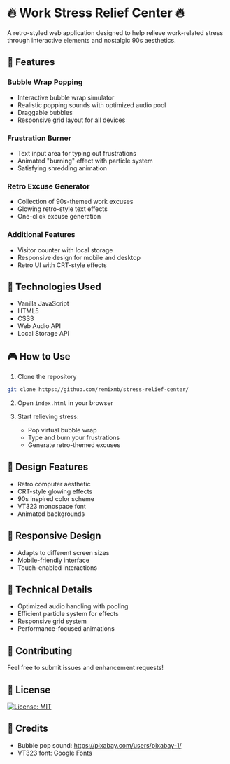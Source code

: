 # 🔥 Work Stress Relief Center 🔥

A retro-styled web application designed to help relieve work-related stress through interactive elements and nostalgic 90s aesthetics.

## 🌟 Features

### Bubble Wrap Popping
- Interactive bubble wrap simulator
- Realistic popping sounds with optimized audio pool
- Draggable bubbles
- Responsive grid layout for all devices

### Frustration Burner
- Text input area for typing out frustrations
- Animated "burning" effect with particle system
- Satisfying shredding animation

### Retro Excuse Generator
- Collection of 90s-themed work excuses
- Glowing retro-style text effects
- One-click excuse generation

### Additional Features
- Visitor counter with local storage
- Responsive design for mobile and desktop
- Retro UI with CRT-style effects

## 🚀 Technologies Used
- Vanilla JavaScript
- HTML5
- CSS3
- Web Audio API
- Local Storage API

## 🎮 How to Use

1. Clone the repository

```bash
git clone https://github.com/remixmb/stress-relief-center/
```

2. Open `index.html` in your browser

3. Start relieving stress:
   - Pop virtual bubble wrap
   - Type and burn your frustrations
   - Generate retro-themed excuses

## 🎨 Design Features
- Retro computer aesthetic
- CRT-style glowing effects
- 90s inspired color scheme
- VT323 monospace font
- Animated backgrounds

## 📱 Responsive Design
- Adapts to different screen sizes
- Mobile-friendly interface
- Touch-enabled interactions

## 🔧 Technical Details
- Optimized audio handling with pooling
- Efficient particle system for effects
- Responsive grid system
- Performance-focused animations

## 🤝 Contributing
Feel free to submit issues and enhancement requests!

## 📜 License
[![License: MIT](https://img.shields.io/badge/License-MIT-yellow.svg)](https://opensource.org/licenses/MIT)

## 🎵 Credits
- Bubble pop sound: https://pixabay.com/users/pixabay-1/
- VT323 font: Google Fonts
